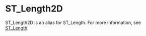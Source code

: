 # ST\_Length2D<a name="ST_Length2D-function"></a>

ST\_Length2D is an alias for ST\_Length\. For more information, see [ST\_Length](ST_Length-function.md)\. 